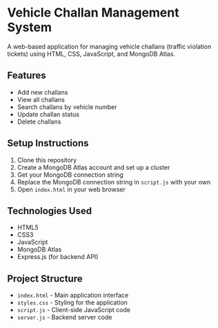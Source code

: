 # Vehicle Challan Management System

A web-based application for managing vehicle challans (traffic violation tickets) using HTML, CSS, JavaScript, and MongoDB Atlas.

## Features
- Add new challans
- View all challans
- Search challans by vehicle number
- Update challan status
- Delete challans

## Setup Instructions

1. Clone this repository
2. Create a MongoDB Atlas account and set up a cluster
3. Get your MongoDB connection string
4. Replace the MongoDB connection string in `script.js` with your own
5. Open `index.html` in your web browser

## Technologies Used
- HTML5
- CSS3
- JavaScript
- MongoDB Atlas
- Express.js (for backend API)

## Project Structure
- `index.html` - Main application interface
- `styles.css` - Styling for the application
- `script.js` - Client-side JavaScript code
- `server.js` - Backend server code 